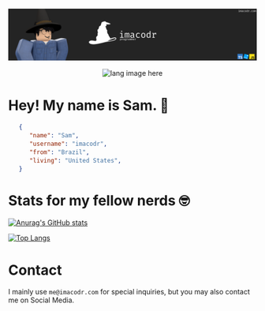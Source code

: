 ![imacodr](/imacodrBanner.png)

<p align="center"><img width="30%" src="https://github.com/alansmathew/alansmathew/raw/master/lang.gif" alt="lang image here" /></p>

# Hey! My name is Sam. 👋

```json
   {
      "name": "Sam",
      "username": "imacodr",
      "from": "Brazil",
      "living": "United States",
   }
```
   
# Stats for my fellow nerds 🤓

[![Anurag's GitHub stats](https://github-readme-stats.vercel.app/api?username=imacodr&theme=dracula)](https://github.com/anuraghazra/github-readme-stats)

[![Top Langs](https://github-readme-stats.vercel.app/api/top-langs/?username=imacodr&langs_count=8&theme=dracula)](https://github.com/anuraghazra/github-readme-stats)

# Contact

I mainly use `me@imacodr.com` for special inquiries, but you may also contact me on Social Media.
